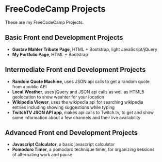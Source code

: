 # FreeCodeCamp Projects
These are my FreeCodeCamp Projects.

## Basic Front end Development Projects
* **Gustav Mahler Tribute Page**, HTML + Bootstrap, light JavaScript/jQuery
* **My Portfolio Page**, HTML + Bootstrap

## Intermediate Front end Development Projects
* **Random Quote Machine**, uses JSON api calls to get a random quote from a public API
* **Local Weather**, uses jQuery and JSON api calls as well as HTML5 geolocation to show weahter for your location
* **Wikipedia Viewer**, uses the wikipedia api for searching wikipedia entries including showing suggestions while typing
* **TwitchTV JSON API app**, makes api calls to Twitch.tv, to get and show some information about a few channels and their live availability

## Advanced Front end Development Projects
* **Javascript Calculator**, a basic javascript calculator
* **Pomodoro Timer**, a pomodoro technique timer, for organizing sessions of alternating work and pause
